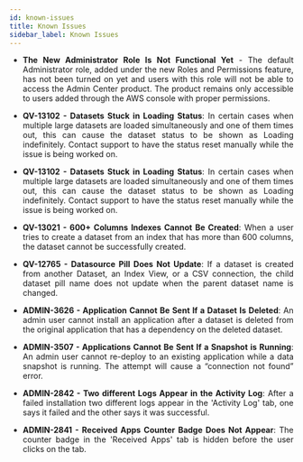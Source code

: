```yaml
---
id: known-issues
title: Known Issues
sidebar_label: Known Issues
---
```

<div style="text-align: justify">

* **The New Administrator Role Is Not Functional Yet** - The default Administrator role, added under the new Roles and Permissions feature, has not been turned on yet and users with this role will not be able to access the Admin Center product. The product remains only accessible to users added through the AWS console with proper permissions.

* **QV-13102 - Datasets Stuck in Loading Status**: In certain cases when multiple large datasets are loaded simultaneously and one of them times out, this can cause the dataset status to be shown as Loading indefinitely. Contact support to have the status reset manually while the issue is being worked on. 
 
* **QV-13102 - Datasets Stuck in Loading Status**: In certain cases when multiple large datasets are loaded simultaneously and one of them times out, this can cause the dataset status to be shown as Loading indefinitely. Contact support to have the status reset manually while the issue is being worked on. 

* **QV-13021 - 600+ Columns Indexes Cannot Be Created**: When a user tries to create a dataset from an index that has more than 600 columns, the dataset cannot be successfully created.

* **QV-12765 - Datasource Pill Does Not Update**: If a dataset is created from another Dataset, an Index View, or a CSV connection, the child dataset pill name does not update when the parent dataset name is changed. 

* **ADMIN-3626 - Application Cannot Be Sent If a Dataset Is Deleted**: An admin user cannot install an application after a dataset is deleted from the original application that has a dependency on the deleted dataset.

* **ADMIN-3507 - Applications Cannot Be Sent If a Snapshot is Running**: An admin user cannot re-deploy to an existing application while a data snapshot is running. The attempt will cause a “connection not found” error.

* **ADMIN-2842 - Two different Logs Appear in the Activity Log**: After a failed installation two different logs appear in the 'Activity Log' tab, one says it failed and the other says it was successful. 

* **ADMIN-2841 - Received Apps Counter Badge Does Not Appear**: The counter badge in the 'Received Apps' tab is hidden before the user clicks on the tab.
